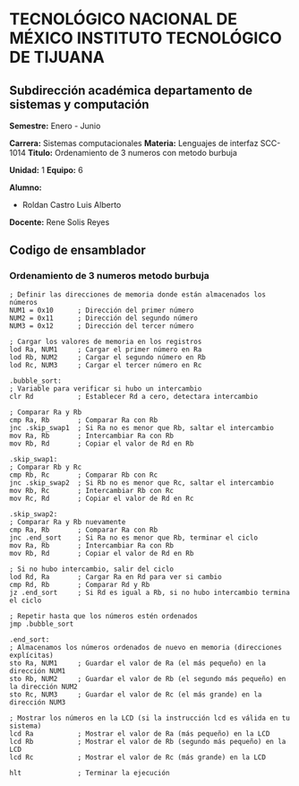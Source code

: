 # TECNOLÓGICO NACIONAL DE MÉXICO INSTITUTO TECNOLÓGICO DE TIJUANA
## Subdirección académica departamento de sistemas y computación

**Semestre:** Enero - Junio

**Carrera:** Sistemas computacionales
**Materia:** Lenguajes de interfaz SCC-1014
**Titulo:** Ordenamiento de 3 numeros con metodo burbuja
 
**Unidad:** 1
**Equipo:** 6

**Alumno:** 
 - Roldan Castro Luis Alberto

**Docente:**
  Rene Solis Reyes


## Codigo de ensamblador

### Ordenamiento de 3 numeros metodo burbuja

```assembly
; Definir las direcciones de memoria donde están almacenados los números
NUM1 = 0x10      ; Dirección del primer número
NUM2 = 0x11      ; Dirección del segundo número
NUM3 = 0x12      ; Dirección del tercer número

; Cargar los valores de memoria en los registros
lod Ra, NUM1     ; Cargar el primer número en Ra
lod Rb, NUM2     ; Cargar el segundo número en Rb
lod Rc, NUM3     ; Cargar el tercer número en Rc

.bubble_sort:
; Variable para verificar si hubo un intercambio
clr Rd           ; Establecer Rd a cero, detectara intercambio

; Comparar Ra y Rb
cmp Ra, Rb       ; Comparar Ra con Rb
jnc .skip_swap1  ; Si Ra no es menor que Rb, saltar el intercambio
mov Ra, Rb       ; Intercambiar Ra con Rb
mov Rb, Rd       ; Copiar el valor de Rd en Rb

.skip_swap1:
; Comparar Rb y Rc
cmp Rb, Rc       ; Comparar Rb con Rc
jnc .skip_swap2  ; Si Rb no es menor que Rc, saltar el intercambio
mov Rb, Rc       ; Intercambiar Rb con Rc
mov Rc, Rd       ; Copiar el valor de Rd en Rc

.skip_swap2:
; Comparar Ra y Rb nuevamente
cmp Ra, Rb       ; Comparar Ra con Rb
jnc .end_sort    ; Si Ra no es menor que Rb, terminar el ciclo
mov Ra, Rb       ; Intercambiar Ra con Rb
mov Rb, Rd       ; Copiar el valor de Rd en Rb

; Si no hubo intercambio, salir del ciclo
lod Rd, Ra       ; Cargar Ra en Rd para ver si cambio
cmp Rd, Rb       ; Comparar Rd y Rb
jz .end_sort     ; Si Rd es igual a Rb, si no hubo intercambio termina el ciclo

; Repetir hasta que los números estén ordenados
jmp .bubble_sort

.end_sort:
; Almacenamos los números ordenados de nuevo en memoria (direcciones explícitas)
sto Ra, NUM1     ; Guardar el valor de Ra (el más pequeño) en la dirección NUM1
sto Rb, NUM2     ; Guardar el valor de Rb (el segundo más pequeño) en la dirección NUM2
sto Rc, NUM3     ; Guardar el valor de Rc (el más grande) en la dirección NUM3

; Mostrar los números en la LCD (si la instrucción lcd es válida en tu sistema)
lcd Ra           ; Mostrar el valor de Ra (más pequeño) en la LCD
lcd Rb           ; Mostrar el valor de Rb (segundo más pequeño) en la LCD
lcd Rc           ; Mostrar el valor de Rc (más grande) en la LCD

hlt              ; Terminar la ejecución
```


